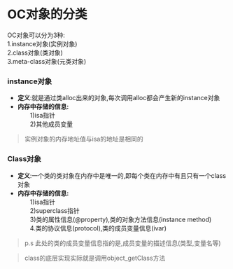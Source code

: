# OC对象的分类

OC对象可以分为3种:</br>
1.instance对象(实例对象)</br>
2.class对象(类对象)</br>
3.meta-class对象(元类对象)

### instance对象</br>
* **定义**:就是通过类alloc出来的对象,每次调用alloc都会产生新的instance对象</br>
* **内存中存储的信息:**</br>
　　1)isa指针</br> 
　　2)其他成员变量</br>
>实例对象的内存地址值与isa的地址是相同的

### Class对象</br>
* **定义**:一个类的类对象在内存中是唯一的,即每个类在内存中有且只有一个class对象</br>
* **内存中存储的信息:**</br>
　　1)isa指针</br>
　　2)superclass指针</br>
　　3)类的属性信息(@property),类的对象方法信息(instance method)</br>
　　4.类的协议信息(protocol),类的成员变量信息(ivar)</br>
>p.s 此处的类的成员变量信息指的是,成员变量的描述信息(类型,变量名等) </br>

>class的底层实现实际就是调用object_getClass方法 
